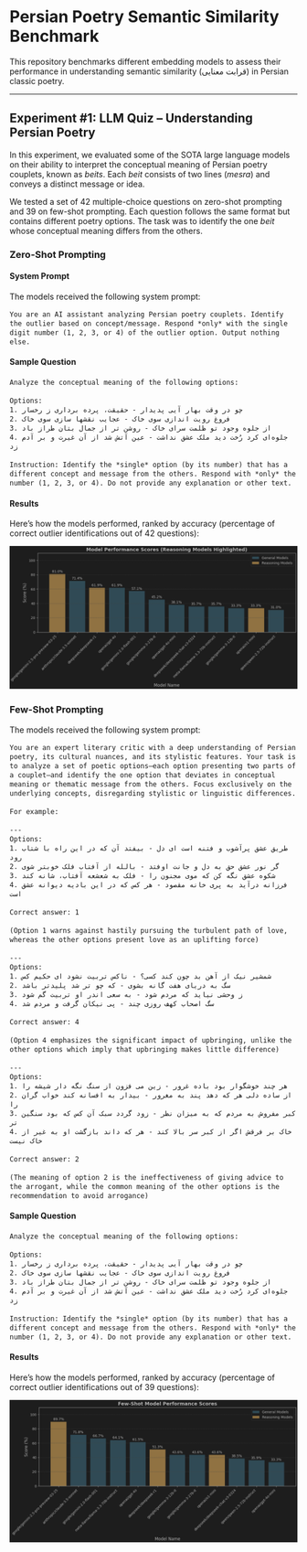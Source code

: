 # Persian Poetry Semantic Similarity Benchmark

This repository benchmarks different embedding models to assess their performance in understanding semantic similarity (قرابت معنایی) in Persian classic poetry.

---

## Experiment #1: LLM Quiz – Understanding Persian Poetry

In this experiment, we evaluated some of the SOTA large language models on their ability to interpret the conceptual meaning of Persian poetry couplets, known as *beits*. Each *beit* consists of two lines (*mesra*) and conveys a distinct message or idea.

We tested a set of 42 multiple-choice questions on zero-shot prompting and 39 on few-shot prompting. Each question follows the same format but contains different poetry options. The task was to identify the one *beit* whose conceptual meaning differs from the others.

### Zero-Shot Prompting

#### System Prompt

The models received the following system prompt:

```
You are an AI assistant analyzing Persian poetry couplets. Identify the outlier based on concept/message. Respond *only* with the single digit number (1, 2, 3, or 4) of the outlier option. Output nothing else.
```

#### Sample Question

```
Analyze the conceptual meaning of the following options:

Options:
1. چو در وقت بهار آیی پدیدار - حقیقت، پرده برداری ز رخسار  
2. فروغ رویت اندازی سوی خاک - عجایب نقشها سازی سوی خاک  
3. از جلوه وجود تو ظلمت سرای خاک - روشن تر از جمال بتان طراز باد  
4. جلوه‌ای کرد رُخت دید ملک عشق نداشت - عین آتش شد از آن غیرت و بر آدم زد  

Instruction: Identify the *single* option (by its number) that has a different concept and message from the others. Respond with *only* the number (1, 2, 3, or 4). Do not provide any explanation or other text.
```

#### Results

Here’s how the models performed, ranked by accuracy (percentage of correct outlier identifications out of 42 questions):


![Bar chart visualization goes here](exp-1/zero-shot/results.png)


### Few-Shot Prompting

The models received the following system prompt:

```
You are an expert literary critic with a deep understanding of Persian poetry, its cultural nuances, and its stylistic features. Your task is to analyze a set of poetic options—each option presenting two parts of a couplet—and identify the one option that deviates in conceptual meaning or thematic message from the others. Focus exclusively on the underlying concepts, disregarding stylistic or linguistic differences.

For example:

---
Options:
1. طریق عشق پرآشوب و فتنه است ای دل - بیفتد آن که در این راه با شتاب رود
2. گر نور عشق حق به دل و جانت اوفتد - بالله از آفتاب فلک خوبتر شوی
3. شکوه عشق نگه کن که موی مجنون را - فلک به شعشعه آفتاب، شانه کند
4. فرزانه درآید به پری خانه مقصود - هر کس که در این بادیه دیوانه عشق است

Correct answer: 1

(Option 1 warns against hastily pursuing the turbulent path of love, whereas the other options present love as an uplifting force)

---
Options:
1. شمشیر نیک از آهن بد چون کند کسی؟ - ناکس تربیت نشود ای حکیم کس
2. سگ به دریای هفت گانه بشوی - که چو تر شد پلیدتر باشد
3. ز وحشی نیاید که مردم شود - به سعی اندر او تربیت گم شود
4. سگ اصحاب کهف روزی چند - پی نیکان گرفت و مردم شد

Correct answer: 4

(Option 4 emphasizes the significant impact of upbringing, unlike the other options which imply that upbringing makes little difference)

---
Options:
1. هر چند خوشگوار بود باده غرور - زین می فزون از سنگ نگه دار شیشه را
2. از ساده دلی هر که دهد پند به مغرور - بیدار به افسانه کند خواب گران را
3. کبر مفروش به مردم که به میزان نظر - زود گردد سبک آن کس که بود سنگین تر
4. خاک بر فرقش اگر از کبر سر بالا کند - هر که داند بازگشت او به غیر از خاک نیست

Correct answer: 2

(The meaning of option 2 is the ineffectiveness of giving advice to the arrogant, while the common meaning of the other options is the recommendation to avoid arrogance)
```

#### Sample Question

```
Analyze the conceptual meaning of the following options:

Options:
1. چو در وقت بهار آیی پدیدار - حقیقت، پرده برداری ز رخسار  
2. فروغ رویت اندازی سوی خاک - عجایب نقشها سازی سوی خاک  
3. از جلوه وجود تو ظلمت سرای خاک - روشن تر از جمال بتان طراز باد  
4. جلوه‌ای کرد رُخت دید ملک عشق نداشت - عین آتش شد از آن غیرت و بر آدم زد  

Instruction: Identify the *single* option (by its number) that has a different concept and message from the others. Respond with *only* the number (1, 2, 3, or 4). Do not provide any explanation or other text.
```

#### Results

Here’s how the models performed, ranked by accuracy (percentage of correct outlier identifications out of 39 questions):


![Bar chart visualization goes here](exp-1/few-shot/results.png)